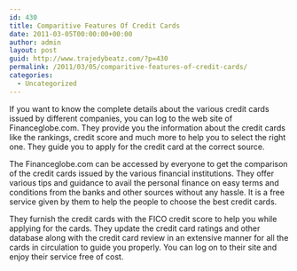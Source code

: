 ```yaml
---
id: 430
title: Comparitive Features Of Credit Cards
date: 2011-03-05T00:00:00+00:00
author: admin
layout: post
guid: http://www.trajedybeatz.com/?p=430
permalink: /2011/03/05/comparitive-features-of-credit-cards/
categories:
  - Uncategorized
---
```

If you want to know the complete details about the various credit cards issued by different companies, you can log to the web site of Financeglobe.com. They provide you the information about the credit cards like the rankings, credit score and much more to help you to select the right one. They guide you to apply for the credit card at the correct source.

The Financeglobe.com can be accessed by everyone to get the comparison of the credit cards issued by the various financial institutions. They offer various tips and guidance to avail the personal finance on easy terms and conditions from the banks and other sources without any hassle. It is a free service given by them to help the people to choose the best credit cards.

They furnish the credit cards with the FICO credit score to help you while applying for the cards. They update the credit card ratings and other database along with the credit card review in an extensive manner for all the cards in circulation to guide you properly. You can log on to their site and enjoy their service free of cost.